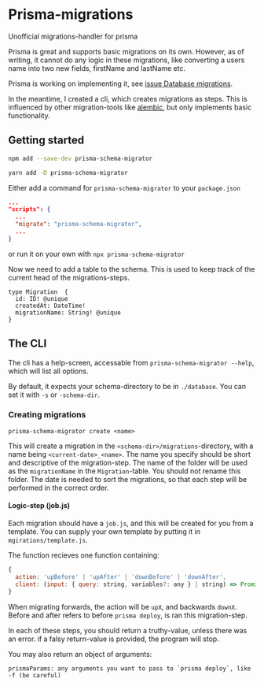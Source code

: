 # Prisma-migrations

Unofficial migrations-handler for prisma

Prisma is great and supports basic migrations on its own. However, as of writing,
it cannot do any logic in these migrations, like converting a users name into
two new fields, firstName and lastName etc.

Prisma is working on implementing it, see [issue Database migrations](https://github.com/prisma/prisma/issues/1263).

In the meantime, I created a cli, which creates migrations as steps. This is
influenced by other migration-tools like [alembic](https://alembic.sqlalchemy.org/en/latest/),
but only implements basic functionality.

## Getting started

```bash
npm add --save-dev prisma-schema-migrator
```

```bash
yarn add -D prisma-schema-migrator
```

Either add a command for `prisma-schema-migrator` to your `package.json`

``` JSON
...
"scripts": {
  ...
  "migrate": "prisma-schema-migrator",
  ...
}
```

or run it on your own with `npx prisma-schema-migrator`

Now we need to add a table to the schema. This is used to keep track of the
current head of the migrations-steps.

```
type Migration  {
  id: ID! @unique
  createdAt: DateTime!
  migrationName: String! @unique
}
```

## The CLI

The cli has a help-screen, accessable from `prisma-schema-migrator --help`, which will
list all options.

By default, it expects your schema-directory to be in `./database`. You can
set it with `-s` or `-schema-dir`.

### Creating migrations

```
prisma-schema-migrator create <name>
```

This will create a migration in the `<schema-dir>/migrations`-directory, with a
name being `<current-date>_<name>`. The name you specify should be short and
descriptive of the migration-step. The name of the folder will be used as the
`migrationName` in the `Migration`-table. You should not rename this folder.
The date is needed to sort the migrations, so that each step will be performed
in the correct order.

#### Logic-step (job.js)

Each migration should have a `job.js`, and this will be created for you from
a template. You can supply your own template by putting it in `mgirations/template.js`.

The function recieves one function containing:

```js
{
  action: 'upBefore' | 'upAfter' | 'downBefore' | 'downAfter',
  client: (input: { query: string, variables?: any } | string) => Promise
}
```

When migrating forwards, the action will be `upX`, and backwards `downX`.
Before and after refers to before `prisma deploy`, is ran this migration-step.

In each of these steps, you should return a truthy-value, unless there was an error.
if a falsy return-value is provided, the program will stop.

You may also return an object of arguments:

```
prismaParams: any arguments you want to pass to `prisma deploy`, like -f (be careful)
```
